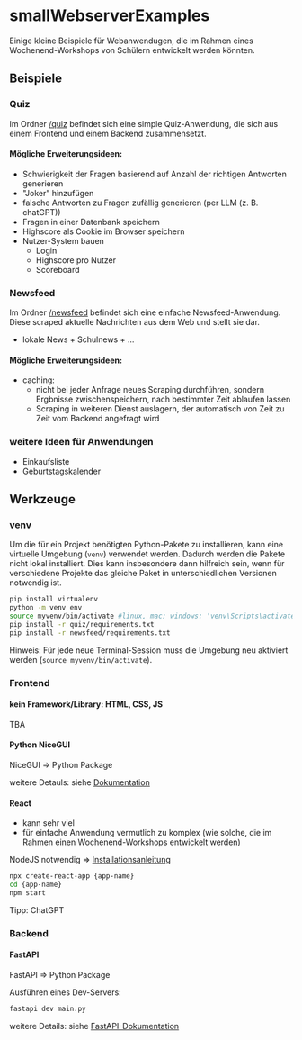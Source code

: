 # smallWebserverExamples
Einige kleine Beispiele für Webanwendugen, die im Rahmen eines Wochenend-Workshops von Schülern entwickelt werden könnten.

## Beispiele

### Quiz

Im Ordner [/quiz](./quiz) befindet sich eine simple Quiz-Anwendung, die sich aus einem Frontend und einem Backend zusammensetzt.

#### Mögliche Erweiterungsideen:

- Schwierigkeit der Fragen basierend auf Anzahl der richtigen Antworten generieren
- "Joker" hinzufügen
- falsche Antworten zu Fragen zufällig generieren (per LLM (z. B. chatGPT))
- Fragen in einer Datenbank speichern
- Highscore als Cookie im Browser speichern
- Nutzer-System bauen  
    - Login 
    - Highscore pro Nutzer
    - Scoreboard

### Newsfeed

Im Ordner [/newsfeed](./newsfeed/) befindet sich eine einfache Newsfeed-Anwendung. Diese scraped aktuelle Nachrichten aus dem Web und stellt sie dar.

- lokale News + Schulnews + ...

#### Mögliche Erweiterungsideen:
- caching: 
    - nicht bei jeder Anfrage neues Scraping durchführen, sondern Ergbnisse zwischenspeichern, nach bestimmter Zeit ablaufen lassen
    - Scraping in weiteren Dienst auslagern, der automatisch von Zeit zu Zeit vom Backend angefragt wird

### weitere Ideen für Anwendungen

- Einkaufsliste
- Geburtstagskalender
    

## Werkzeuge

### venv

Um die für ein Projekt benötigten Python-Pakete zu installieren, kann eine virtuelle Umgebung (`venv`) verwendet werden. Dadurch werden die Pakete nicht lokal installiert. Dies kann insbesondere dann hilfreich sein, wenn für verschiedene Projekte das gleiche Paket in unterschiedlichen Versionen notwendig ist. 

```bash
pip install virtualenv
python -m venv env
source myvenv/bin/activate #linux, mac; windows: 'venv\Scripts\activate.bat' oder 'venv\Scripts\Activate.ps1'
pip install -r quiz/requirements.txt
pip install -r newsfeed/requirements.txt
```

Hinweis: Für jede neue Terminal-Session muss die Umgebung neu aktiviert werden (`source myvenv/bin/activate`).

### Frontend

#### kein Framework/Library: HTML, CSS, JS

TBA

#### Python NiceGUI

NiceGUI => Python Package

weitere Detauls: siehe [Dokumentation](https://nicegui.io/documentation)

#### React

- kann sehr viel
- für einfache Anwendung vermutlich zu komplex (wie solche, die im Rahmen einen Wochenend-Workshops entwickelt werden)

NodeJS notwendig => [Installationsanleitung](https://nodejs.org/en/download/package-manager)

```bash
npx create-react-app {app-name}
cd {app-name}
npm start
```

Tipp: ChatGPT

### Backend

#### FastAPI
FastAPI => Python Package

Ausführen eines Dev-Servers:
```bash
fastapi dev main.py
```

weitere Details: siehe [FastAPI-Dokumentation](https://fastapi.tiangolo.com/)

